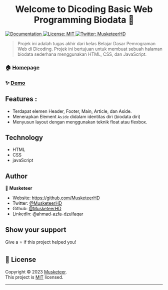 <h1 align="center">Welcome to Dicoding Basic Web Programming Biodata 👋</h1>
<p>
  <a href="https://github.com/MusketeerHD/Dicoding-Basic-Web-Programming-Biodata/blob/main/README.md" target="_blank">
    <img alt="Documentation" src="https://img.shields.io/badge/documentation-yes-brightgreen.svg" />
  </a>
  <a href="https://github.com/MusketeerHD/Dicoding-Basic-Web-Programming-Biodata/blob/main/LICENSE" target="_blank">
    <img alt="License: MIT" src="https://img.shields.io/badge/License-MIT-yellow.svg" />
  </a>
  <a href="https://twitter.com/MusketeerHD" target="_blank">
    <img alt="Twitter: MusketeerHD" src="https://img.shields.io/twitter/follow/MusketeerHD.svg?style=social" />
  </a>
</p>

> Projek ini adalah tugas akhir dari kelas Belajar Dasar Pemrograman Web di Dicoding. Projek ini bertujuan untuk membuat sebuah halaman biodata sederhana menggunakan HTML, CSS, dan JavaScript.

### 🏠 [Homepage](https://github.com/MusketeerHD/Dicoding-Basic-Web-Programming-Biodata)

### ✨ [Demo](https://github.com/MusketeerHD/Dicoding-Basic-Web-Programming-Biodata/blob/main/README.md)

## Features :

* Terdapat elemen Header, Footer, Main, Article, dan Aside.
* Menerapkan Element `Aside` didalam identitas diri (biodata diri)
* Menyusun layout dengan menggunakan teknik float atau flexbox.

## Technology

* HTML
* CSS
* javaScript

## Author

👤 **Musketeer**

* Website: https://github.com/MusketeerHD
* Twitter: [@MusketeerHD](https://twitter.com/MusketeerHD)
* Github: [@MusketeerHD](https://github.com/MusketeerHD)
* LinkedIn: [@ahmad-azfa-dzulfaqar](https://linkedin.com/in/ahmad-azfa-dzulfaqar)

## Show your support

Give a ⭐️ if this project helped you!

## 📝 License

Copyright © 2023 [Musketeer](https://github.com/MusketeerHD).<br />
This project is [MIT](https://github.com/MusketeerHD/Dicoding-Basic-Web-Programming-Biodata/blob/main/LICENSE) licensed.

***
